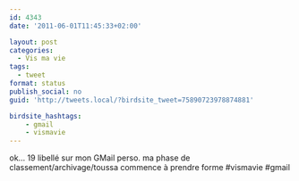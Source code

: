 ```yaml
---
id: 4343
date: '2011-06-01T11:45:33+02:00'

layout: post
categories:
  - Vis ma vie
tags:
  - tweet
format: status
publish_social: no
guid: 'http://tweets.local/?birdsite_tweet=75890723978874881'

birdsite_hashtags:
    - gmail
    - vismavie
---
```


ok… 19 libellé sur mon GMail perso. ma phase de classement/archivage/toussa commence à prendre forme #vismavie #gmail